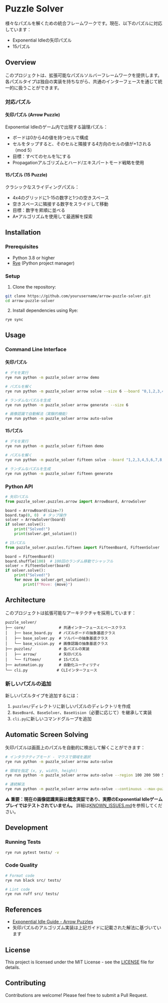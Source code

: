# Puzzle Solver

様々なパズルを解くための統合フレームワークです。現在、以下のパズルに対応しています：
- Exponential Idleの矢印パズル
- 15パズル

## Overview

このプロジェクトは、拡張可能なパズルソルバーフレームワークを提供します。各パズルタイプは独自の実装を持ちながら、共通のインターフェースを通じて統一的に扱うことができます。

### 対応パズル

#### 矢印パズル (Arrow Puzzle)
Exponential Idleのゲーム内で出現する論理パズル：
- ボードは0から4の値を持つセルで構成
- セルをタップすると、そのセルと隣接する4方向のセルの値が+1される（mod 5）
- 目標：すべてのセルを1にする
- Propagationアルゴリズムとハード/エキスパートモード戦略を使用

#### 15パズル (15 Puzzle)
クラシックなスライディングパズル：
- 4x4のグリッドに1-15の数字と1つの空きスペース
- 空きスペースに隣接する数字をスライドして移動
- 目標：数字を昇順に並べる
- A*アルゴリズムを使用して最適解を探索

## Installation

### Prerequisites

- Python 3.8 or higher
- [Rye](https://rye-up.com/) (Python project manager)

### Setup

1. Clone the repository:
```bash
git clone https://github.com/yourusername/arrow-puzzle-solver.git
cd arrow-puzzle-solver
```

2. Install dependencies using Rye:
```bash
rye sync
```

## Usage

### Command Line Interface

#### 矢印パズル

```bash
# デモを実行
rye run python -m puzzle_solver arrow demo

# パズルを解く
rye run python -m puzzle_solver arrow solve --size 6 --board "0,1,2,3,4,0,1,2,3,4,0,1,2,3,4,0,1,2,3,4,0,1,2,3,4,0,1,2,3,4,0,1,2,3,4,0"

# ランダムなパズルを生成
rye run python -m puzzle_solver arrow generate --size 6

# 画像認識で自動解法（実験的機能）
rye run python -m puzzle_solver arrow auto-solve
```

#### 15パズル

```bash
# デモを実行
rye run python -m puzzle_solver fifteen demo

# パズルを解く
rye run python -m puzzle_solver fifteen solve --board "1,2,3,4,5,6,7,8,9,10,11,12,13,14,0,15"

# ランダムなパズルを生成
rye run python -m puzzle_solver fifteen generate
```

### Python API

```python
# 矢印パズル
from puzzle_solver.puzzles.arrow import ArrowBoard, ArrowSolver

board = ArrowBoard(size=7)
board.tap(0, 0)  # タップ操作
solver = ArrowSolver(board)
if solver.solve():
    print("Solved!")
    print(solver.get_solution())

# 15パズル
from puzzle_solver.puzzles.fifteen import FifteenBoard, FifteenSolver

board = FifteenBoard()
board.shuffle(100)  # 100回のランダム移動でシャッフル
solver = FifteenSolver(board)
if solver.solve():
    print("Solved!")
    for move in solver.get_solution():
        print(f"Move: {move}")
```

## Architecture

このプロジェクトは拡張可能なアーキテクチャを採用しています：

```
puzzle_solver/
├── core/               # 共通インターフェースとベースクラス
│   ├── base_board.py   # パズルボードの抽象基底クラス
│   ├── base_solver.py  # ソルバーの抽象基底クラス
│   └── base_vision.py  # 画像認識の抽象基底クラス
├── puzzles/            # 各パズルの実装
│   ├── arrow/          # 矢印パズル
│   └── fifteen/        # 15パズル
├── automation.py       # 自動化ユーティリティ
└── cli.py             # CLIインターフェース
```

### 新しいパズルの追加

新しいパズルタイプを追加するには：

1. `puzzles/`ディレクトリに新しいパズルのディレクトリを作成
2. `BaseBoard`、`BaseSolver`、`BaseVision`（必要に応じて）を継承して実装
3. `cli.py`に新しいコマンドグループを追加

## Automatic Screen Solving

矢印パズルは画面上のパズルを自動的に検出して解くことができます：

```bash
# インタラクティブモード - マウスで領域を選択
rye run python -m puzzle_solver arrow auto-solve

# 領域を指定 (x, y, width, height)
rye run python -m puzzle_solver arrow auto-solve --region 100 200 500 500

# 連続解法
rye run python -m puzzle_solver arrow auto-solve --continuous --max-puzzles 10
```

**⚠️ 重要：現在の画像認識実装は概念実証であり、実際のExponential Idleゲームプレイではテストされていません。** 詳細は[KNOWN_ISSUES.md](KNOWN_ISSUES.md)を参照してください。

## Development

### Running Tests

```bash
rye run pytest tests/ -v
```

### Code Quality

```bash
# Format code
rye run black src/ tests/

# Lint code
rye run ruff src/ tests/
```

## References

- [Exponential Idle Guide - Arrow Puzzles](https://exponential-idle-guides.netlify.app/guides/asd/)
- 矢印パズルのアルゴリズム実装は上記ガイドに記載された解法に基づいています

## License

This project is licensed under the MIT License - see the [LICENSE](LICENSE) file for details.

## Contributing

Contributions are welcome! Please feel free to submit a Pull Request.